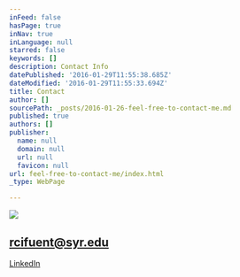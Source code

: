 ```yaml
---
inFeed: false
hasPage: true
inNav: true
inLanguage: null
starred: false
keywords: []
description: Contact Info
datePublished: '2016-01-29T11:55:38.685Z'
dateModified: '2016-01-29T11:55:33.694Z'
title: Contact
author: []
sourcePath: _posts/2016-01-26-feel-free-to-contact-me.md
published: true
authors: []
publisher:
  name: null
  domain: null
  url: null
  favicon: null
url: feel-free-to-contact-me/index.html
_type: WebPage

---
```

![](https://s3-us-west-2.amazonaws.com/the-grid-img/p/30d852895551bda4ea2c5d4aa9ce1e860917dc6d.jpg)

## rcifuent@syr.edu

[LinkedIn][0]

[0]: https://www.linkedin.com/in/rafacifuentes